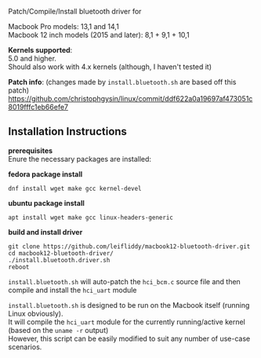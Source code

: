 Patch/Compile/Install bluetooth driver for

Macbook Pro models: 13,1 and 14,1  
Macbook 12 inch models (2015 and later): 8,1 + 9,1 + 10,1  

**Kernels supported**:  
5.0 and higher.  
Should also work with 4.x kernels (although, I haven't tested it)

**Patch info**:  (changes made by ```install.bluetooth.sh``` are based off this patch)
https://github.com/christophgysin/linux/commit/ddf622a0a19697af473051c8019fffc1eb66efe7



**Installation Instructions**
-------------

**prerequisites**  
Enure the necessary packages are installed:
 

**fedora package install**
```
dnf install wget make gcc kernel-devel
```
**ubuntu package install**
```
apt install wget make gcc linux-headers-generic
```


**build and install driver**
```
git clone https://github.com/leifliddy/macbook12-bluetooth-driver.git
cd macbook12-bluetooth-driver/
./install.bluetooth.driver.sh
reboot
```


```install.bluetooth.sh``` will auto-patch the ```hci_bcm.c``` source file and then compile and install the ```hci_uart``` module


```install.bluetooth.sh``` is designed to be run on the Macbook itself (running Linux obviously).  
It will compile the ```hci_uart``` module for the currently running/active kernel (based on the ```uname -r``` output)  
However, this script can be easily modified to suit any number of use-case scenarios. 
